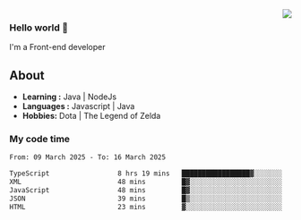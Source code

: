 <img align='right' src="https://github-readme-stats.vercel.app/api?username=jumodada&show_icons=true&theme=vue">

### Hello world 👋

I'm a Front-end developer 
    
## About
-  **Learning :** Java | NodeJs
-  **Languages :** Javascript | Java
-  **Hobbies:** Dota | The Legend of Zelda

### My code time

<!--START_SECTION:waka-->

```txt
From: 09 March 2025 - To: 16 March 2025

TypeScript                 8 hrs 19 mins   █████████████████▓░░░░░░░   71.21 %
XML                        48 mins         █▓░░░░░░░░░░░░░░░░░░░░░░░   06.93 %
JavaScript                 48 mins         █▓░░░░░░░░░░░░░░░░░░░░░░░   06.92 %
JSON                       39 mins         █▒░░░░░░░░░░░░░░░░░░░░░░░   05.69 %
HTML                       23 mins         ▓░░░░░░░░░░░░░░░░░░░░░░░░   03.31 %
```

<!--END_SECTION:waka-->
